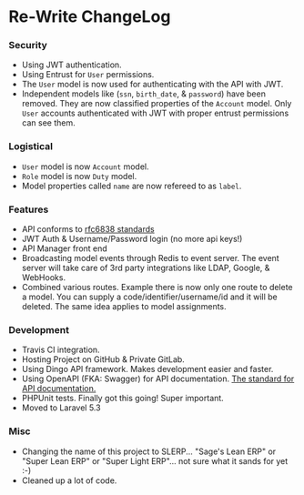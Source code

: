 # Re-Write ChangeLog

### Security
* Using JWT authentication.
* Using Entrust for `User` permissions.
* The `User` model is now used for authenticating with the API with JWT.
* Independent models like (`ssn`, `birth_date`, & `password`) have been removed. They are now classified properties of the `Account` model. Only `User` accounts authenticated with JWT with proper entrust permissions can see them.

### Logistical
* `User` model is now `Account` model.
* `Role` model is now `Duty` model.
* Model properties called `name` are now refereed to as `label`.

### Features
* API conforms to [rfc6838 standards](https://tools.ietf.org/html/rfc6838)
* JWT Auth & Username/Password login (no more api keys!)
* API Manager front end
* Broadcasting model events through Redis to event server. The event server will take care of 3rd party integrations like LDAP, Google, & WebHooks.
* Combined various routes. Example there is now only one route to delete a model. You can supply a code/identifier/username/id and it will be deleted. The same idea applies to model assignments.

### Development
* Travis CI integration.
* Hosting Project on GitHub & Private GitLab.
* Using Dingo API framework. Makes development easier and faster.
* Using  OpenAPI (FKA: Swagger) for API documentation. [The standard for API documentation.](http://swagger.io/introducing-the-open-api-initiative/)
* PHPUnit tests. Finally got this going! Super important.
* Moved to Laravel 5.3

### Misc
* Changing the name of this project to SLERP... "Sage's Lean ERP" or "Super Lean ERP" or "Super Light ERP"... not sure what it sands for yet :-)
* Cleaned up a lot of code.
